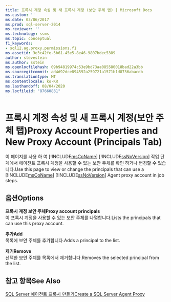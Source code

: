 ```yaml
---
title: 프록시 계정 속성 및 새 프록시 계정 (보안 주체 탭) | Microsoft Docs
ms.custom: ''
ms.date: 03/06/2017
ms.prod: sql-server-2014
ms.reviewer: ''
ms.technology: ssms
ms.topic: conceptual
f1_keywords:
- sql12.ag.proxy.permissions.f1
ms.assetid: 3e3c42fe-5b61-45e5-8e46-9807bdec5389
author: stevestein
ms.author: sstein
ms.openlocfilehash: 09b94819974c53e9bd73aa085580018bad22a3bb
ms.sourcegitcommit: ad4d92dce894592a259721a1571b1d8736abacdb
ms.translationtype: MT
ms.contentlocale: ko-KR
ms.lasthandoff: 08/04/2020
ms.locfileid: "87660831"
---
```

# <a name="proxy-account-properties-and-new-proxy-account-principals-tab"></a><span data-ttu-id="f8635-102">프록시 계정 속성 및 새 프록시 계정(보안 주체 탭)</span><span class="sxs-lookup"><span data-stu-id="f8635-102">Proxy Account Properties and New Proxy Account (Principals Tab)</span></span>
  <span data-ttu-id="f8635-103">이 페이지를 사용 하 여 [!INCLUDE[msCoName](../../includes/msconame-md.md)] [!INCLUDE[ssNoVersion](../../includes/ssnoversion-md.md)] 작업 단계에서 에이전트 프록시 계정을 사용할 수 있는 보안 주체를 확인 하거나 변경할 수 있습니다.</span><span class="sxs-lookup"><span data-stu-id="f8635-103">Use this page to view or change the principals that can use a [!INCLUDE[msCoName](../../includes/msconame-md.md)] [!INCLUDE[ssNoVersion](../../includes/ssnoversion-md.md)] Agent proxy account in job steps.</span></span>  
  
## <a name="options"></a><span data-ttu-id="f8635-104">옵션</span><span class="sxs-lookup"><span data-stu-id="f8635-104">Options</span></span>  
 <span data-ttu-id="f8635-105">**프록시 계정 보안 주체**</span><span class="sxs-lookup"><span data-stu-id="f8635-105">**Proxy account principals**</span></span>  
 <span data-ttu-id="f8635-106">이 프록시 계정을 사용할 수 있는 보안 주체를 나열합니다.</span><span class="sxs-lookup"><span data-stu-id="f8635-106">Lists the principals that can use this proxy account.</span></span>  
  
 <span data-ttu-id="f8635-107">**추가**</span><span class="sxs-lookup"><span data-stu-id="f8635-107">**Add**</span></span>  
 <span data-ttu-id="f8635-108">목록에 보안 주체를 추가합니다.</span><span class="sxs-lookup"><span data-stu-id="f8635-108">Adds a principal to the list.</span></span>  
  
 <span data-ttu-id="f8635-109">**제거**</span><span class="sxs-lookup"><span data-stu-id="f8635-109">**Remove**</span></span>  
 <span data-ttu-id="f8635-110">선택한 보안 주체를 목록에서 제거합니다.</span><span class="sxs-lookup"><span data-stu-id="f8635-110">Removes the selected principal from the list.</span></span>  
  
## <a name="see-also"></a><span data-ttu-id="f8635-111">참고 항목</span><span class="sxs-lookup"><span data-stu-id="f8635-111">See Also</span></span>  
 [<span data-ttu-id="f8635-112">SQL Server 에이전트 프록시 만들기</span><span class="sxs-lookup"><span data-stu-id="f8635-112">Create a SQL Server Agent Proxy</span></span>](create-a-sql-server-agent-proxy.md)  
  
  
